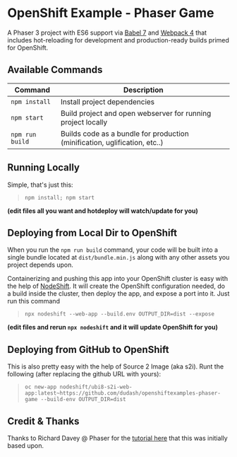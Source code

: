 # OpenShift Example - Phaser Game

A Phaser 3 project with ES6 support via [Babel 7](https://babeljs.io/) and [Webpack 4](https://webpack.js.org/)
that includes hot-reloading for development and production-ready builds primed for OpenShift.

## Available Commands

| Command | Description |
|---------|-------------|
| `npm install` | Install project dependencies |
| `npm start` | Build project and open webserver for running project locally |
| `npm run build` | Builds code as a bundle for production (minification, uglification, etc..) |


## Running Locally
Simple, that's just this:
> `npm install; npm start`

**(edit files all you want and hotdeploy will watch/update for you)**


## Deploying from Local Dir to OpenShift
When you run the `npm run build` command, your code will be built into a single bundle located at `dist/bundle.min.js` along with any other assets you project depends upon.

Containerizing and pushing this app into your OpenShift cluster is easy with the help of [NodeShift](https://nodeshift.dev/). It will create the OpenShift configuration needed, do a build inside the cluster, then deploy the app, and expose a port into it. Just run this command
  >`npx nodeshift --web-app --build.env OUTPUT_DIR=dist --expose`

**(edit files and rerun `npx nodeshift` and it will update OpenShift for you)**


## Deploying from GitHub to OpenShift
This is also pretty easy with the help of Source 2 Image (aka s2i). Runt the following (after replacing the github URL with yours):
  >`oc new-app nodeshift/ubi8-s2i-web-app:latest~https://github.com/dudash/openshiftexamples-phaser-game --build-env OUTPUT_DIR=dist`


## Credit & Thanks
Thanks to Richard Davey @ Phaser for the [tutorial here](http://phaser.io/tutorials/retro-highscore-table) that this was initially based upon.
